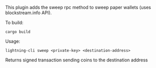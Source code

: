 This plugin adds the sweep rpc method to sweep paper wallets (uses blockstream.info API).

To build:

```cargo build```

Usage:

```lightning-cli sweep <private-key> <destination-address>```

Returns signed transaction sending coins to the destination address
